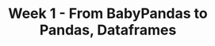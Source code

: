 ---
title: 'Week 1 - From BabyPandas to Pandas, Dataframes'
weekNumber: 1
days:
  - date: '2024-08-06'
    events:
      - name: LEC 1
        type: lecture
        title: Introduction, Data Science Lifecycle
        # blank: resources/lectures/lec01/lec01-live.html
        # filled: resources/lectures/lec01/lec01.html
        reading: '[Ch. 1](https://learningds.org/ch/01/lifecycle_intro.html)'
      - name: LEC 2
        type: lecture
        title: DataFrame Fundamentals
        # blank: resources/lectures/lec02/lec02-live.html
        # filled: resources/lectures/lec02/lec02.html
        reading: '[Ch. 6, 6.1](https://learningds.org/ch/06/pandas_intro.html)'

  - date: '2024-08-07'
    events:
      - name: DISC 1
        type: disc
        title: Environment Setup, Exam Prep
        # blank: discussions/disc01/disc01_worksheet.pdf
        # filled: discussions/disc01/disc01_worksheet_filled.pdf
        # reading: '[Slides](discussions/disc02/disc02_slides.pdf), [Video](https://youtu.be/PIedHIU_FIY)'
        reading: ''

  - date: '2024-08-08'
    events:
      - name: LEC 3
        type: lecture
        title: Aggregating
        # blank: resources/lectures/lec03/lec03-live.html
        # filled: resources/lectures/lec03/lec03.html
        reading: '[Ch. 6.2](https://learningds.org/ch/06/pandas_aggregating.html)'
      - name: LEC 4
        type: lecture
        title: Simpson's Paradox, Joining, Transforming
        # blank: resources/lectures/lec04/lec04-live.html
        # filled: resources/lectures/lec04/lec04.html
        reading: '[Ch. 6.3-6.5](https://learningds.org/ch/06/pandas_joining.html)'

  - date: '2024-08-09'
    events:
      - name: LAB 1
        type: lab
        title: Python, NumPy, and Pandas
        url: https://github.com/dsc-courses/dsc80-2024-ss2/tree/main/labs/lab01
  #       type: disc
  #       title: Exam Prep 2
  #       reading: ''
        # blank: discussions/disc02/disc02_worksheet.pdf
        # filled: discussions/disc02/disc02_filled.pdf
      # - name: PROJ 1
      #   type: proj
      #   title: Project 1 checkpoint
      #   url: https://github.com/dsc-courses/dsc80-2024-sp/tree/main/projects/01-gradebook
      #   reading: ''
---